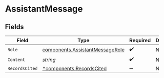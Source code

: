 # AssistantMessage


## Fields

| Field                                                                              | Type                                                                               | Required                                                                           | Description                                                                        |
| ---------------------------------------------------------------------------------- | ---------------------------------------------------------------------------------- | ---------------------------------------------------------------------------------- | ---------------------------------------------------------------------------------- |
| `Role`                                                                             | [components.AssistantMessageRole](../../models/components/assistantmessagerole.md) | :heavy_check_mark:                                                                 | N/A                                                                                |
| `Content`                                                                          | *string*                                                                           | :heavy_check_mark:                                                                 | N/A                                                                                |
| `RecordsCited`                                                                     | [*components.RecordsCited](../../models/components/recordscited.md)                | :heavy_minus_sign:                                                                 | N/A                                                                                |